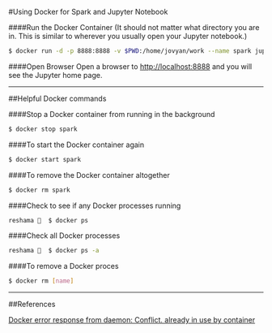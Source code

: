 #Using Docker for Spark and Jupyter Notebook 

####Run the Docker Container
(It should not matter what directory you are in.  This is similar to wherever you usually open your Jupyter notebook.)
```bash
$ docker run -d -p 8888:8888 -v $PWD:/home/jovyan/work --name spark jupyter/pyspark-notebook
```

####Open Browser
Open a browser to [http://localhost:8888](http://localhost:8888) and you will see the Jupyter home page.

---
##Helpful Docker commands

####Stop a Docker container from running in the background
```bash
$ docker stop spark
```
####To start the Docker container again
```bash
$ docker start spark
```
####To remove the Docker container altogether
```bash
$ docker rm spark
```


####Check to see if any Docker processes running
```bash
reshama 🐘  $ docker ps
```

####Check all Docker processes
```bash
reshama 🐘  $ docker ps -a
```

####To remove a Docker proces
```bash
$ docker rm [name]
```

---

##References

[Docker error response from daemon: Conflict. already in use by container](http://stackoverflow.com/questions/31676155/docker-error-response-from-daemon-conflict-already-in-use-by-container)


